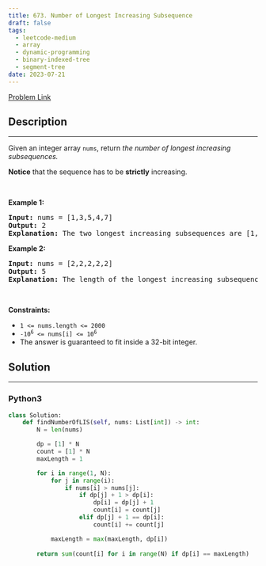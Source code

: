 ```yaml
---
title: 673. Number of Longest Increasing Subsequence
draft: false
tags: 
  - leetcode-medium
  - array
  - dynamic-programming
  - binary-indexed-tree
  - segment-tree
date: 2023-07-21
---
```


[Problem Link](https://leetcode.com/problems/number-of-longest-increasing-subsequence/)

## Description

---
<p>Given an integer array&nbsp;<code>nums</code>, return <em>the number of longest increasing subsequences.</em></p>

<p><strong>Notice</strong> that the sequence has to be <strong>strictly</strong> increasing.</p>

<p>&nbsp;</p>
<p><strong class="example">Example 1:</strong></p>

<pre>
<strong>Input:</strong> nums = [1,3,5,4,7]
<strong>Output:</strong> 2
<strong>Explanation:</strong> The two longest increasing subsequences are [1, 3, 4, 7] and [1, 3, 5, 7].
</pre>

<p><strong class="example">Example 2:</strong></p>

<pre>
<strong>Input:</strong> nums = [2,2,2,2,2]
<strong>Output:</strong> 5
<strong>Explanation:</strong> The length of the longest increasing subsequence is 1, and there are 5 increasing subsequences of length 1, so output 5.
</pre>

<p>&nbsp;</p>
<p><strong>Constraints:</strong></p>

<ul>
	<li><code>1 &lt;= nums.length &lt;= 2000</code></li>
	<li><code>-10<sup>6</sup> &lt;= nums[i] &lt;= 10<sup>6</sup></code></li>
	<li>The answer is guaranteed to fit inside a 32-bit integer.</li>
</ul>


## Solution

---
### Python3
``` py title='number-of-longest-increasing-subsequence'
class Solution:
    def findNumberOfLIS(self, nums: List[int]) -> int:
        N = len(nums)

        dp = [1] * N
        count = [1] * N
        maxLength = 1

        for i in range(1, N):
            for j in range(i):
                if nums[i] > nums[j]:
                    if dp[j] + 1 > dp[i]:
                        dp[i] = dp[j] + 1
                        count[i] = count[j]
                    elif dp[j] + 1 == dp[i]:
                        count[i] += count[j]

            maxLength = max(maxLength, dp[i])
        
        return sum(count[i] for i in range(N) if dp[i] == maxLength)
        
```

